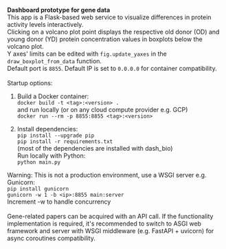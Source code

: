 **Dashboard prototype for gene data**\
This app is a Flask-based web service to visualize differences in protein activity levels interactively.\
Clicking on a volcano plot point displays the respective old donor (OD) and young donor (YD) protein concentration values in boxplots below the volcano plot.\
Y axes' limits can be edited with `fig.update_yaxes` in the `draw_boxplot_from_data` function.\
Default port is `8855`.
Default IP is set to `0.0.0.0` for container compatibility.\
\
Startup options:

1. Build a Docker container:\
`docker build -t <tag>:<version> .`\
and run locally (or on any cloud compute provider e.g. GCP)\
`docker run --rm -p 8855:8855 <tag>:<version>`

2. Install dependencies:\
`pip install --upgrade pip`\
`pip install -r requirements.txt`\
(most of the dependencies are installed with dash_bio)\
Run locally with Python:\
`python main.py`

Warning: This is not a production environment, use a WSGI server e.g. Gunicorn:\
`pip install gunicorn`\
`gunicorn -w 1 -b <ip>:8855 main:server`\
Increment -w to handle concurrency\
\
Gene-related papers can be acquired with an API call. If the functionality implementation is required, it's recommended to switch to ASGI web framework and server with WSGI middleware (e.g. FastAPI + uvicorn) for async coroutines compatibility.
